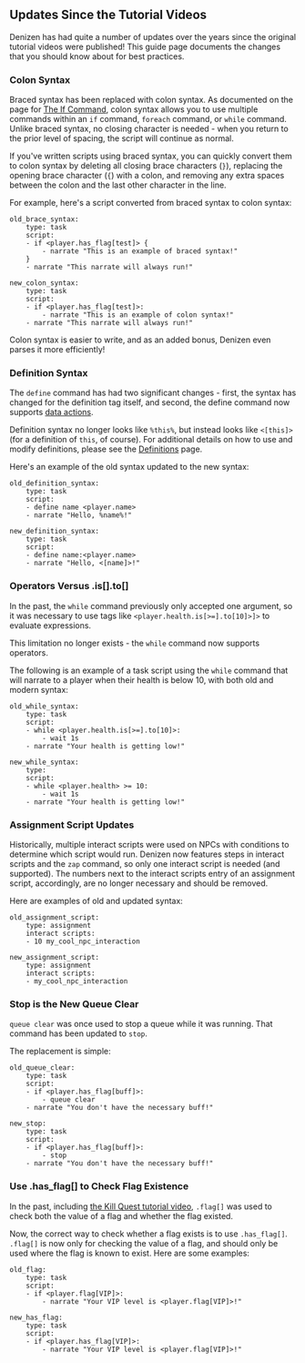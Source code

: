 Updates Since the Tutorial Videos
---------------------------------

Denizen has had quite a number of updates over the years since the original tutorial videos were published! This guide page documents the changes that you should know about for best practices.

### Colon Syntax

Braced syntax has been replaced with colon syntax. As documented on the page for [The If Command](/guides/basics/if-command), colon syntax allows you to use multiple commands within an `if` command, `foreach` command, or `while` command. Unlike braced syntax, no closing character is needed - when you return to the prior level of spacing, the script will continue as normal.


If you've written scripts using braced syntax, you can quickly convert them to colon syntax by deleting all closing brace characters (`}`), replacing the opening brace character (`{`) with a colon, and removing any extra spaces between the colon and the last other character in the line.

For example, here's a script converted from braced syntax to colon syntax:

```dscript_red
old_brace_syntax:
    type: task
    script:
    - if <player.has_flag[test]> {
        - narrate "This is an example of braced syntax!"
    }
    - narrate "This narrate will always run!"
```

```dscript_green
new_colon_syntax:
    type: task
    script:
    - if <player.has_flag[test]>:
        - narrate "This is an example of colon syntax!"
    - narrate "This narrate will always run!"
```

Colon syntax is easier to write, and as an added bonus, Denizen even parses it more efficiently!

### Definition Syntax

The `define` command has had two significant changes - first, the syntax has changed for the definition tag itself, and second, the define command now supports [data actions](https://one.denizenscript.com/denizen/lngs/data%20actions).

Definition syntax no longer looks like `%this%`, but instead looks like `<[this]>` (for a definition of `this`, of course). For additional details on how to use and modify definitions, please see the [Definitions](/guides/basics/definitions) page.

Here's an example of the old syntax updated to the new syntax:

```dscript_red
old_definition_syntax:
    type: task
    script:
    - define name <player.name>
    - narrate "Hello, %name%!"
```

```dscript_green
new_definition_syntax:
    type: task
    script:
    - define name:<player.name>
    - narrate "Hello, <[name]>!"
```

### Operators Versus .is[].to[]

In the past, the `while` command previously only accepted one argument, so it was necessary to use tags like `<player.health.is[>=].to[10]>]>` to evaluate expressions.

This limitation no longer exists - the `while` command now supports operators.

The following is an example of a task script using the `while` command that will narrate to a player when their health is below 10, with both old and modern syntax:

```dscript_red
old_while_syntax:
    type: task
    script:
    - while <player.health.is[>=].to[10]>:
        - wait 1s
    - narrate "Your health is getting low!"
```

```dscript_green
new_while_syntax:
    type:
    script:
    - while <player.health> >= 10:
        - wait 1s
    - narrate "Your health is getting low!"
```

### Assignment Script Updates

Historically, multiple interact scripts were used on NPCs with conditions to determine which script would run. Denizen now features steps in interact scripts and the `zap` command, so only one interact script is needed (and supported). The numbers next to the interact scripts entry of an assignment script, accordingly, are no longer necessary and should be removed.

Here are examples of old and updated syntax:

```dscript_red
old_assignment_script:
    type: assignment
    interact scripts:
    - 10 my_cool_npc_interaction
```

```dscript_green
new_assignment_script:
    type: assignment
    interact scripts:
    - my_cool_npc_interaction
```

### Stop is the New Queue Clear

`queue clear` was once used to stop a queue while it was running. That command has been updated to `stop`.

The replacement is simple:

```dscript_red
old_queue_clear:
    type: task
    script:
    - if <player.has_flag[buff]>:
        - queue clear
    - narrate "You don't have the necessary buff!"
```

```dscript_green
new_stop:
    type: task
    script:
    - if <player.has_flag[buff]>:
        - stop
    - narrate "You don't have the necessary buff!"
```

### Use .has_flag[] to Check Flag Existence

In the past, including [the Kill Quest tutorial video](https://one.denizenscript.com/denizen/vids/Putting%20It%20Together:%20A%20Kill%20Quest), `.flag[]` was used to check both the value of a flag and whether the flag existed.

Now, the correct way to check whether a flag exists is to use `.has_flag[]`. `.flag[]` is now only for checking the value of a flag, and should only be used where the flag is known to exist. Here are some examples:

```dscript_red
old_flag:
    type: task
    script:
    - if <player.flag[VIP]>:
        - narrate "Your VIP level is <player.flag[VIP]>!"
```

```dscript_green
new_has_flag:
    type: task
    script:
    - if <player.has_flag[VIP]>:
        - narrate "Your VIP level is <player.flag[VIP]>!"
```